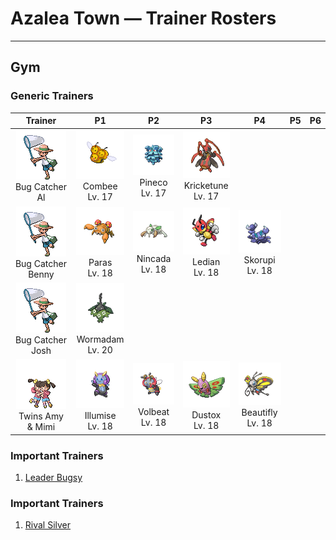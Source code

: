 # Azalea Town — Trainer Rosters

---

## Gym


### Generic Trainers

| Trainer | P1 | P2 | P3 | P4 | P5 | P6 |
|:-------:|:--:|:--:|:--:|:--:|:--:|:--:|
| ![Bug Catcher Al](../../assets/trainers/bug_catcher.png "Bug Catcher Al")<br>Bug Catcher Al | ![Combee](../../assets/sprites/combee/front.gif "Combee: At night, COMBEE sleep in a group of about a thousand, packed closely together in a lump.")<br>Combee<br>Lv. 17 | ![Pineco](../../assets/sprites/pineco/front.gif "Pineco: It hangs and waits for flying insect prey to come near. It does not move about much on its own.")<br>Pineco<br>Lv. 17 | ![Kricketune](../../assets/sprites/kricketune/front.gif "Kricketune: By allowing its cry to resonate in the hollow of its belly, it produces a captivating sound.")<br>Kricketune<br>Lv. 17 |
| ![Bug Catcher Benny](../../assets/trainers/bug_catcher.png "Bug Catcher Benny")<br>Bug Catcher Benny | ![Paras](../../assets/sprites/paras/front.gif "Paras: As its body grows, large mushrooms named tochukaso start sprouting out of its back.")<br>Paras<br>Lv. 18 | ![Nincada](../../assets/sprites/nincada/front.gif "Nincada: It can sometimes live underground for more than 10 years. It absorbs nutrients from the roots of trees.")<br>Nincada<br>Lv. 18 | ![Ledian](../../assets/sprites/ledian/front.gif "Ledian: The spot patterns on its back grow larger or smaller depending on the number of stars in the night sky.")<br>Ledian<br>Lv. 18 | ![Skorupi](../../assets/sprites/skorupi/front.gif "Skorupi: It burrows under the sand to lie in wait for prey. Its tail claws can inject its prey with a savage poison.")<br>Skorupi<br>Lv. 18 |
| ![Bug Catcher Josh](../../assets/trainers/bug_catcher.png "Bug Catcher Josh")<br>Bug Catcher Josh | ![Wormadam](../../assets/sprites/wormadam-plant/front.gif "Wormadam: It is said that a WORMADAM that evolves on a cold day will have a thicker cloak.")<br>Wormadam<br>Lv. 20 |
| ![Twins Amy & Mimi](../../assets/trainers/twins.png "Twins Amy & Mimi")<br>Twins Amy & Mimi | ![Illumise](../../assets/sprites/illumise/front.gif "Illumise: Its fragrance attracts a swarm of VOLBEAT, so they draw over 200 patterns in the night sky.")<br>Illumise<br>Lv. 18 | ![Volbeat](../../assets/sprites/volbeat/front.gif "Volbeat: It emits light from its tail to communicate. It loves the sweet aroma given off by ILLUMISE.")<br>Volbeat<br>Lv. 18 | ![Dustox](../../assets/sprites/dustox/front.gif "Dustox: It scatters its fine dust all over when it is attacked. It is a nocturnal Pokémon.")<br>Dustox<br>Lv. 18 | ![Beautifly](../../assets/sprites/beautifly/front.gif "Beautifly: Vibrantly patterned wings are its prominent feature. It sucks sweet flower nectar with its long mouth.")<br>Beautifly<br>Lv. 18 |


### Important Trainers

1. [Leader Bugsy](important_trainers.md#leader-bugsy)

### Important Trainers

1. [Rival Silver](important_trainers.md#rival-silver)
